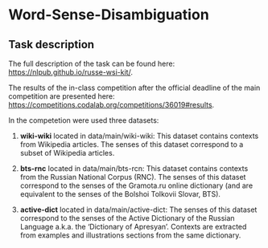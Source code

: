 # Word-Sense-Disambiguation

## Task description

The full description of the task can be found here: https://nlpub.github.io/russe-wsi-kit/.

The results of the in-class competition after the official deadline of the main competition are presented here: https://competitions.codalab.org/competitions/36019#results.

In the competetion were used three datasets:

1) **wiki-wiki** located in data/main/wiki-wiki: This dataset contains contexts from
Wikipedia articles. The senses of this dataset correspond to a subset of
Wikipedia articles.

2) **bts-rnc** located in data/main/bts-rcn: This dataset contains contexts from the
Russian National Corpus (RNC). The senses of this dataset correspond to the
senses of the Gramota.ru online dictionary (and are equivalent to the senses of
the Bolshoi Tolkovii Slovar, BTS).

3) **active-dict** located in data/main/active-dict: The senses of this dataset
correspond to the senses of the Active Dictionary of the Russian Language a.k.a.
the ‘Dictionary of Apresyan’. Contexts are extracted from examples and
illustrations sections from the same dictionary.


